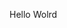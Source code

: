 Hello Wolrd

































































































































































































































































































































































































































































































































































































































































































































































































































































































































































































































































































































































































































































































































































































































































































































































































































































































































































































































































































































































































































































































































































































































































































































































































































































































































































































































































































































































































































































































































































































































































































































































































































































































































































































































































































































































































































































































































































































































































































































































































































































































































































































































